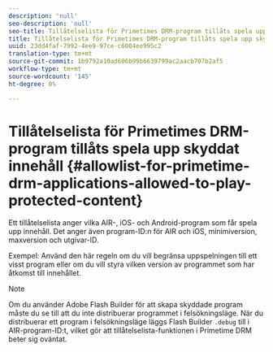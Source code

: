 ```yaml
---
description: 'null'
seo-description: 'null'
seo-title: Tillåtelselista för Primetimes DRM-program tillåts spela upp skyddat innehåll
title: Tillåtelselista för Primetimes DRM-program tillåts spela upp skyddat innehåll
uuid: 23dd4faf-7992-4ee9-97ce-c6004ee995c2
translation-type: tm+mt
source-git-commit: 1b9792a10ad606b99b6639799ac2aacb707b2af5
workflow-type: tm+mt
source-wordcount: '145'
ht-degree: 0%

---
```



# Tillåtelselista för Primetimes DRM-program tillåts spela upp skyddat innehåll {#allowlist-for-primetime-drm-applications-allowed-to-play-protected-content}

Ett tillåtelselista anger vilka AIR-, iOS- och Android-program som får spela upp innehåll. Det anger även program-ID:n för AIR och iOS, minimiversion, maxversion och utgivar-ID.

Exempel: Använd den här regeln om du vill begränsa uppspelningen till ett visst program eller om du vill styra vilken version av programmet som har åtkomst till innehållet.

>[!NOTE]
>
>Om du använder Adobe Flash Builder för att skapa skyddade program måste du se till att du inte distribuerar programmet i felsökningsläge. När du distribuerar ett program i felsökningsläge läggs Flash Builder `.debug` till i AIR-program-ID:t, vilket gör att tillåtelselista-funktionen i Primetime DRM beter sig oväntat.
